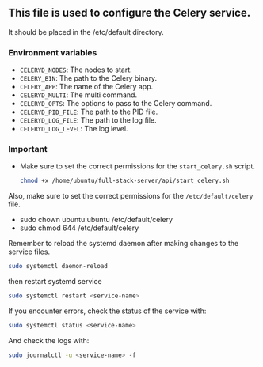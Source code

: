 ## This file is used to configure the Celery service.

It should be placed in the /etc/default directory.

### Environment variables

- `CELERYD_NODES`: The nodes to start.
- `CELERY_BIN`: The path to the Celery binary.
- `CELERY_APP`: The name of the Celery app.
- `CELERYD_MULTI`: The multi command.
- `CELERYD_OPTS`: The options to pass to the Celery command.
- `CELERYD_PID_FILE`: The path to the PID file.
- `CELERYD_LOG_FILE`: The path to the log file.
- `CELERYD_LOG_LEVEL`: The log level.

### Important

- Make sure to set the correct permissions for the `start_celery.sh` script.

  ```bash
  chmod +x /home/ubuntu/full-stack-server/api/start_celery.sh
  ```

Also, make sure to set the correct permissions for the `/etc/default/celery` file.

- sudo chown ubuntu:ubuntu /etc/default/celery
- sudo chmod 644 /etc/default/celery

Remember to reload the systemd daemon after making changes to the service files.

```bash
sudo systemctl daemon-reload
```
then restart systemd service 

```bash
sudo systemctl restart <service-name>
```

If you encounter errors, check the status of the service with:

```bash
sudo systemctl status <service-name>
```

And check the logs with:

```bash
sudo journalctl -u <service-name> -f
```